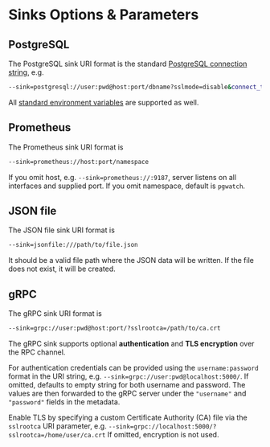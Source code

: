 # Sinks Options & Parameters

## PostgreSQL

The PostgreSQL sink URI format is the standard [PostgreSQL connection string](https://www.postgresql.org/docs/current/libpq-connect.html#LIBPQ-CONNSTRING-URIS),
e.g.

```bash
--sink=postgresql://user:pwd@host:port/dbname?sslmode=disable&connect_timeout=10
```

All [standard environment variables](https://www.postgresql.org/docs/current/libpq-envars.html) are supported as well.

## Prometheus

The Prometheus sink URI format is

```bash
--sink=prometheus://host:port/namespace
```

If you omit host, e.g. `--sink=prometheus://:9187`, server listens on all interfaces and supplied port.
If you omit namespace, default is `pgwatch`.

## JSON file

The JSON file sink URI format is

```bash
--sink=jsonfile:///path/to/file.json
```

It should be a valid file path where the JSON data will be written. If the file does not exist, it will be created.

## gRPC

The gRPC sink URI format is

```bash
--sink=grpc://user:pwd@host:port/?sslrootca=/path/to/ca.crt
```

The gRPC sink supports optional **authentication** and **TLS encryption** over the RPC channel.

For authentication credentials can be provided using the `username:password` format in the URI string,
e.g. `--sink=grpc://user:pwd@localhost:5000/`.
If omitted, defaults to empty string for both username and password.
The values are then forwarded to the gRPC server under the `"username"` and `"password"` fields in the metadata.

Enable TLS by specifying a custom Certificate Authority (CA) file via the `sslrootca` URI parameter, e.g.
`--sink=grpc://localhost:5000/?sslrootca=/home/user/ca.crt`
If omitted, encryption is not used.
